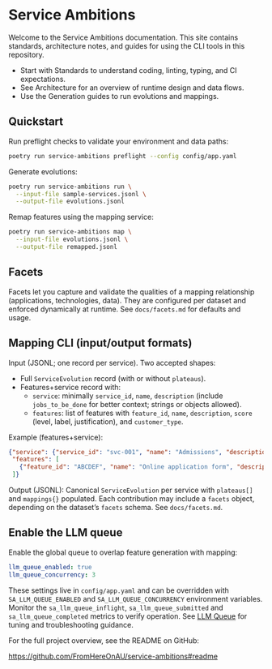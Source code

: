 # Service Ambitions

Welcome to the Service Ambitions documentation. This site contains standards,
architecture notes, and guides for using the CLI tools in this repository.

- Start with Standards to understand coding, linting, typing, and CI expectations.
- See Architecture for an overview of runtime design and data flows.
- Use the Generation guides to run evolutions and mappings.

## Quickstart

Run preflight checks to validate your environment and data paths:

```bash
poetry run service-ambitions preflight --config config/app.yaml
```

Generate evolutions:

```bash
poetry run service-ambitions run \
  --input-file sample-services.jsonl \
  --output-file evolutions.jsonl
```

Remap features using the mapping service:

```bash
poetry run service-ambitions map \
  --input-file evolutions.jsonl \
  --output-file remapped.jsonl
```

## Facets

Facets let you capture and validate the qualities of a mapping relationship
(applications, technologies, data). They are configured per dataset and
enforced dynamically at runtime. See `docs/facets.md` for defaults and usage.

## Mapping CLI (input/output formats)

Input (JSONL; one record per service). Two accepted shapes:

- Full `ServiceEvolution` record (with or without `plateaus`).
- Features+service record with:
  - `service`: minimally `service_id`, `name`, `description` (include
    `jobs_to_be_done` for better context; strings or objects allowed).
  - `features`: list of features with `feature_id`, `name`, `description`,
    `score` (level, label, justification), and `customer_type`.

Example (features+service):

```json
{"service": {"service_id": "svc-001", "name": "Admissions", "description": "Handles student applications."},
 "features": [
   {"feature_id": "ABCDEF", "name": "Online application form", "description": "...", "score": {"level": 2, "label": "Managed", "justification": "..."}, "customer_type": "learner"}
 ]}
```

Output (JSONL): Canonical `ServiceEvolution` per service with `plateaus[]` and
`mappings{}` populated. Each contribution may include a `facets` object,
depending on the dataset’s `facets` schema. See `docs/facets.md`.

## Enable the LLM queue

Enable the global queue to overlap feature generation with mapping:

```yaml
llm_queue_enabled: true
llm_queue_concurrency: 3
```

These settings live in `config/app.yaml` and can be overridden with
`SA_LLM_QUEUE_ENABLED` and `SA_LLM_QUEUE_CONCURRENCY` environment
variables. Monitor the `sa_llm_queue_inflight`, `sa_llm_queue_submitted`
and `sa_llm_queue_completed` metrics to verify operation. See
[LLM Queue](llm-queue.md) for tuning and troubleshooting guidance.

For the full project overview, see the README on GitHub:

https://github.com/FromHereOnAU/service-ambitions#readme

